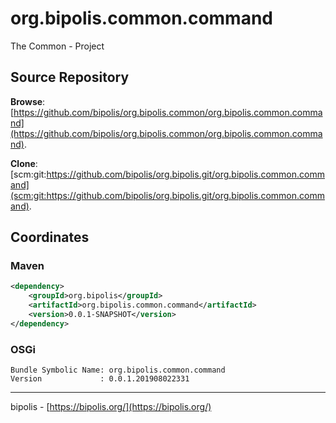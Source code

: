 # org.bipolis.common.command

The Common - Project

## Source Repository

**Browse**: [https://github.com/bipolis/org.bipolis.common/org.bipolis.common.command](https://github.com/bipolis/org.bipolis.common/org.bipolis.common.command).

**Clone**: [scm:git:https://github.com/bipolis/org.bipolis.git/org.bipolis.common.command](scm:git:https://github.com/bipolis/org.bipolis.git/org.bipolis.common.command).

## Coordinates

### Maven

```xml
<dependency>
    <groupId>org.bipolis</groupId>
    <artifactId>org.bipolis.common.command</artifactId>
    <version>0.0.1-SNAPSHOT</version>
</dependency>
```

### OSGi

```
Bundle Symbolic Name: org.bipolis.common.command
Version             : 0.0.1.201908022331
```

---
bipolis - [https://bipolis.org/](https://bipolis.org/)